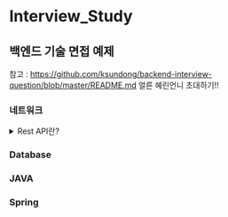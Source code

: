# Interview_Study
## 백엔드 기술 면접 예제
참고 : https://github.com/ksundong/backend-interview-question/blob/master/README.md
얼른 혜린언니 초대하기!!

### 네트워크
<details>
<summary>Rest API란?</summary>
<div markdown="1">

**REST(Representational State Transfer) API**,
REST API는 Http의 요청을 통해 통신함으로써 CRUD의 데이터베이스 기능을 수행한다.

쉽게 말해 주소 요청만으로 어떤 작업(CRUD)을 하고 싶은지 알 수 있다.

REST API가 사용하는 Http Request Method로는 get, post, put, patch, delete가 있다.

</div>
</details>

### Database

### JAVA

### Spring
